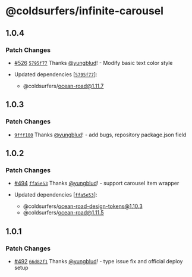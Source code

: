 # @coldsurfers/infinite-carousel

## 1.0.4

### Patch Changes

- [#526](https://github.com/coldsurfers/surfers-root/pull/526) [`5795f77`](https://github.com/coldsurfers/surfers-root/commit/5795f771a19726a9d3fda12c90ddfad98a97843b) Thanks [@yungblud](https://github.com/yungblud)! - Modify basic text color style

- Updated dependencies [[`5795f77`](https://github.com/coldsurfers/surfers-root/commit/5795f771a19726a9d3fda12c90ddfad98a97843b)]:
  - @coldsurfers/ocean-road@1.11.7

## 1.0.3

### Patch Changes

- [`9fff100`](https://github.com/coldsurfers/surfers-root/commit/9fff1001bb9cdafe7fb076764b6b2b9ba3650909) Thanks [@yungblud](https://github.com/yungblud)! - add bugs, repository package.json field

## 1.0.2

### Patch Changes

- [#494](https://github.com/coldsurfers/surfers-root/pull/494) [`ffa5e53`](https://github.com/coldsurfers/surfers-root/commit/ffa5e536820d303eaa2103b68f6ddc6f088c5885) Thanks [@yungblud](https://github.com/yungblud)! - support carousel item wrapper

- Updated dependencies [[`ffa5e53`](https://github.com/coldsurfers/surfers-root/commit/ffa5e536820d303eaa2103b68f6ddc6f088c5885)]:
  - @coldsurfers/ocean-road-design-tokens@1.10.3
  - @coldsurfers/ocean-road@1.11.5

## 1.0.1

### Patch Changes

- [#492](https://github.com/coldsurfers/surfers-root/pull/492) [`66d82f1`](https://github.com/coldsurfers/surfers-root/commit/66d82f1bdd14d066325bf1192b572834be1e50e8) Thanks [@yungblud](https://github.com/yungblud)! - type issue fix and official deploy setup
